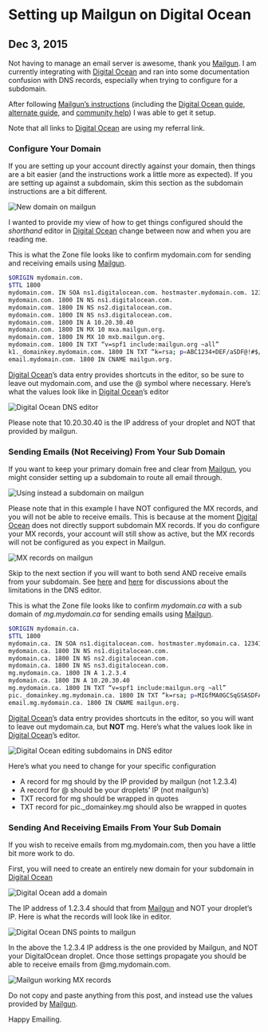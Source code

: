 # Setting up Mailgun on Digital Ocean
## Dec 3, 2015

Not having to manage an email server is awesome, thank you [Mailgun](https://www.mailgun.com). I am currently integrating with [Digital Ocean](https://m.do.co/c/e450543d2a29) and ran into some documentation confusion with DNS records, especially when trying to configure for a subdomain.

After following [Mailgun’s instructions](https://help.mailgun.com/hc/en-us/articles/202052074-How-do-I-verify-my-domain-) (including the [Digital Ocean guide](https://www.digitalocean.com/community/questions/how-to-set-up-a-host-name-in-digitalocean), [alternate guide](https://code.krister.ee/mailgun-digitalocean/), and [community help](https://www.digitalocean.com/community/questions/failed-to-verify-domain-on-mailgun)) I was able to get it setup.

Note that all links to [Digital Ocean](https://m.do.co/c/e450543d2a29) are using my referral link.

### Configure Your Domain

If you are setting up your account directly against your domain, then things are a bit easier (and the instructions work a little more as expected). If you are setting up against a subdomain, skim this section as the subdomain instructions are a bit different.

![New domain on mailgun](new_domain_on_mailgun.png?raw=true)

I wanted to provide my view of how to get things configured should the *shorthand* editor in [Digital Ocean](https://m.do.co/c/e450543d2a29) change between now and when you are reading me.

This is what the Zone file looks like to confirm mydomain.com for sending and receiving emails using [Mailgun](https://www.mailgun.com).

```bash
$ORIGIN mydomain.com.
$TTL 1800
mydomain.com. IN SOA ns1.digitalocean.com. hostmaster.mydomain.com. 123412341234 10800 3600 604800 1800
mydomain.com. 1800 IN NS ns1.digitalocean.com.
mydomain.com. 1800 IN NS ns2.digitalocean.com.
mydomain.com. 1800 IN NS ns3.digitalocean.com.
mydomain.com. 1800 IN A 10.20.30.40
mydomain.com. 1800 IN MX 10 mxa.mailgun.org.
mydomain.com. 1800 IN MX 10 mxb.mailgun.org.
mydomain.com. 1800 IN TXT “v=spf1 include:mailgun.org ~all”
k1._domainkey.mydomain.com. 1800 IN TXT “k=rsa; p=ABC1234+DEF/aSDF@!#$/FWAEF”
email.mydomain.com. 1800 IN CNAME mailgun.org.
```

[Digital Ocean](https://m.do.co/c/e450543d2a29)’s data entry provides shortcuts in the editor, so be sure to leave out mydomain.com, and use the @ symbol where necessary. Here’s what the values look like in [Digital Ocean](https://m.do.co/c/e450543d2a29)’s editor

![Digital Ocean DNS editor](do_dns_editor.png?raw=true)

Please note that 10.20.30.40 is the IP address of your droplet and NOT that provided by mailgun.

### Sending Emails (Not Receiving) From Your Sub Domain

If you want to keep your primary domain free and clear from [Mailgun](https://www.mailgun.com), you might consider setting up a subdomain to route all email through.

![Using instead a subdomain on mailgun](subdomain_domain_on_mailgun.png?raw=true)

Please note that in this example I have NOT configured the MX records, and you will not be able to receive emails. This is because at the moment [Digital Ocean](https://m.do.co/c/e450543d2a29) does not directly support subdomain MX records. If you do configure your MX records, your account will still show as active, but the MX records will not be configured as you expect in Mailgun.

![MX records on mailgun](mailgun_mx_records.png?raw=true)

Skip to the next section if you will want to both send AND receive emails from your subdomain. See [here](https://www.digitalocean.com/community/questions/mx-record-for-subdomains) and [here](https://www.digitalocean.com/community/questions/sub-domains-with-mx-records-for-mailgun) for discussions about the limitations in the DNS editor.

This is what the Zone file looks like to confirm *mydomain.ca* with a sub domain of *mg.mydomain.ca* for sending emails using [Mailgun](https://www.mailgun.com).

```bash
$ORIGIN mydomain.ca.
$TTL 1800
mydomain.ca. IN SOA ns1.digitalocean.com. hostmaster.mydomain.ca. 123412341234 10800 3600 604800 1800
mydomain.ca. 1800 IN NS ns1.digitalocean.com.
mydomain.ca. 1800 IN NS ns2.digitalocean.com.
mydomain.ca. 1800 IN NS ns3.digitalocean.com.
mg.mydomain.ca. 1800 IN A 1.2.3.4
mydomain.ca. 1800 IN A 10.20.30.40
mg.mydomain.ca. 1800 IN TXT “v=spf1 include:mailgun.org ~all”
pic._domainkey.mg.mydomain.ca. 1800 IN TXT “k=rsa; p=MIGfMA0GCSqGSASDFASDFASDFBiQKBgQC+v78XOweoD+JGrE8STwHLQaxX310gDHAgK2IaJ/TEGZ4GS5xr/sb/AxX+crzEkMDp9e58PASDFASDFASDFASDFASDFQ9r4I/ni3LDC+ORkBzzmy3syU7UKCN3fRKPba4d8fvIE/GvqTGnuJuwDeLZ8lJfIfwIDAQAB”
email.mg.mydomain.ca. 1800 IN CNAME mailgun.org.
```

[Digital Ocean](https://m.do.co/c/e450543d2a29)’s data entry provides shortcuts in the editor, so you will want to leave out mydomain.ca, but **NOT** mg. Here’s what the values look like in [Digital Ocean](https://m.do.co/c/e450543d2a29)’s editor.

![Digital Ocean editing subdomains in DNS editor](do_dns_subdomain_editor.png?raw=true)

Here’s what you need to change for your specific configuration

* A record for mg should by the IP provided by mailgun (not 1.2.3.4)
* A record for @ should be your droplets’ IP (not mailgun’s)
* TXT record for mg should be wrapped in quotes
* TXT record for pic.\_domainkey.mg should also be wrapped in quotes

### Sending And Receiving Emails From Your Sub Domain

If you wish to receive emails from mg.mydomain.com, then you have a little bit more work to do.

First, you will need to create an entirely new domain for your subdomain in [Digital Ocean](https://m.do.co/c/e450543d2a29)

![Digital Ocean add a domain](do_add_a_domain.png?raw=true)

The IP address of 1.2.3.4 should that from [Mailgun](https://www.mailgun.com) and NOT your droplet’s IP. Here is what the records will look like in editor.

![Digital Ocean DNS points to mailgun](do_dns_to_mailgun.png?raw=true)

In the above the 1.2.3.4 IP address is the one provided by Mailgun, and NOT your DigitalOcean droplet. Once those settings propagate you should be able to receive emails from @mg.mydomain.com.

![Mailgun working MX records](mailgun_working_mx_records.png?raw=true)

Do not copy and paste anything from this post, and instead use the values provided by [Mailgun](https://www.mailgun.com).

Happy Emailing.